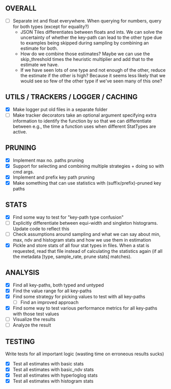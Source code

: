 
## OVERALL
- [ ] Separate int and float everywhere. When querying for numbers, query for both types (except for equality?) 
  * JSON Tiles differentiates between floats and ints. We can solve the uncertainty of whether the key-path can lead to the other type due to examples being skipped during sampling by combining an estimate for both.
  * How do we combine those estimates? Maybe we can use the skip_threshold times the heuristic multiplier and add that to the estimate we have. 
  * If we have seen lots of one type and not enough of the other, reduce the estimate if the other is high? Because it seems less likely that we would see so few of the other type if we've seen many of this one?


## UTILS / TRACKERS / LOGGER / CACHING
- [x] Make logger put old files in a separate folder
- [ ] Make tracker decorators take an optional argument specifying extra information to identify the function by so that we can differentiate between e.g., the time a function uses when different StatTypes are active.

## PRUNING
- [x] Implement max no. paths pruning  
- [x] Support for selecting and combining multiple strategies + doing so with cmd args.
- [x] Implement and prefix key path pruning
- [x] Make something that can use statistics with (suffix/prefix)-pruned key paths

## STATS
- [x] Find some way to test for "key-path type confusion"
- [ ] Explicitly differentiate between equi-width and singleton histograms. Update code to reflect this
- [ ] Check assumptions around sampling and what we can say about min, max, ndv and histogram stats and how we use them in estimation
- [x] Pickle and store stats of all four stat types in files. When a stat is requested, read that file instead of calculating the statistics again (if all the metadata [type, sample_rate, prune stats] matches).

## ANALYSIS
- [x] Find all key-paths, both typed and untyped
- [x] Find the value range for all key-paths
- [x] Find some strategy for picking values to test with all key-paths
  - [ ] Find an improved approach
- [x] Find some way to test various performance metrics for all key-paths with those test values
- [ ] Visualize the results
- [ ] Analyze the result

## TESTING
Write tests for all important logic (wasting time on erroneous results sucks)
- [x] Test all estimates with basic stats
- [x] Test all estimates with basic_ndv stats
- [x] Test all estimates with hyperloglog stats
- [x] Test all estimates with histogram stats